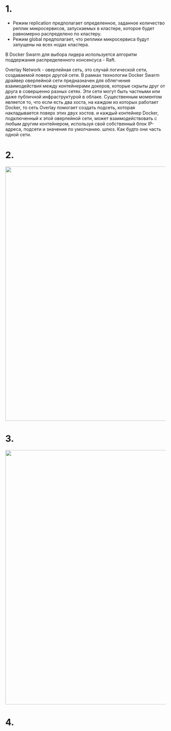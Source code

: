 # 1.

- Режим replication предполагает определенное, заданное количество реплик микросервисов, запускаемых в кластере, которое будет равномерно распределено  по кластеру.
- Режим global предполагает, что реплики микросервиса будут запущены на всех нодах кластера.

В Docker Swarm для выбора лидера используется алгоритм поддержания распределенного консенсуса - Raft.

Overlay Network - оверлейная сеть, это случай логической сети, создаваемой поверх другой сети. В рамках технологии Docker Swarm драйвер оверлейной сети предназначен для облегчения взаимодействия между контейнерами докеров, которые скрыты друг от друга в совершенно разных сетях. Эти сети могут быть частными или даже публичной инфраструктурой в облаке. Существенным моментом является то, что если есть два хоста, на каждом из которых работает Docker, то сеть Overlay помогает создать подсеть, которая накладывается поверх этих двух хостов. и каждый контейнер Docker, подключенный к этой оверлейной сети, может взаимодействовать с любым другим контейнером, используя свой собственный блок IP-адреса, подсети и значения по умолчанию. шлюз. Как будто они часть одной сети.

# 2.

<img src="assets/05-virt-05-docker-swarm-001.png" width="800px">


# 3.

<img src="assets/05-virt-05-docker-swarm-002.png" width="800px">

 # 4.


